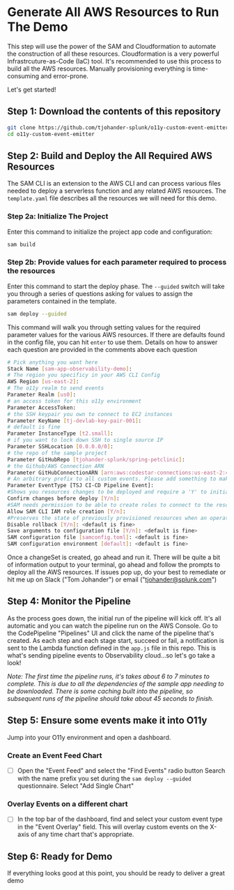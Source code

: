 # Generate All AWS Resources to Run The Demo
This step will use the power of the SAM and Cloudformation to automate the construction of all these resources.  Cloudformation is a very powerful Infrastrcuture-as-Code (IaC) tool.  It's recommended to use this process to build all the AWS resources.  Manually provisioning everything is time-consuming and error-prone.

Let's get started!

## Step 1: Download the contents of this repository
```bash
git clone https://github.com/tjohander-splunk/o11y-custom-event-emitter.git &&
cd o11y-custom-event-emitter
```

## Step 2: Build and Deploy the All Required AWS Resources
The SAM CLI is an extension to the AWS CLI and can process various files needed to deploy a serverless function and any related AWS resources.  The `template.yaml` file describes all the resources we will need for this demo.

### Step 2a: Initialize The Project
Enter this command to initialize the project app code and configuration:
   ```bash
   sam build
   ```
### Step 2b: Provide values for each parameter required to process the resources
Enter this command to start the deploy phase.  The `--guided` switch will take you through a series of questions asking for values to assign the parameters contained in the template.
   ```bash
   sam deploy --guided 
   ```
This command will walk you through setting values for the required parameter values for the various AWS resources.  If there are defaults found in the config file, you can hit `enter` to use them.  Details on how to answer each question are provided in the comments above each question
```bash
# Pick anything you want here
Stack Name [sam-app-observability-demo]:
# The region you specificy in your AWS CLI Config
AWS Region [us-east-2]:
# The o11y realm to send events
Parameter Realm [us0]:
# an access token for this o11y environment 
Parameter AccessToken:
# the SSH keypair you own to connect to EC2 instances
Parameter KeyName [tj-devlab-key-pair-001]:
# default is fine
Parameter InstanceType [t2.small]:
# if you want to lock down SSH to single source IP
Parameter SSHLocation [0.0.0.0/0]:
# the repo of the sample project
Parameter GitHubRepo [tjohander-splunk/spring-petclinic]:
# the Github/AWS Connection ARN
Parameter GitHubConnectionARN [arn:aws:codestar-connections:us-east-2:455790677231:connection/aaeb5a4f-b91f-4655-a234-e3ff4c8d1176]:
# An arbitrary prefix to all custom events. Please add something to make here your events easy to find.
Parameter EventType [TSJ CI-CD Pipeline Event]:
#Shows you resources changes to be deployed and require a 'Y' to initiate deploy
Confirm changes before deploy [Y/n]: 
#SAM needs permission to be able to create roles to connect to the resources in your template
Allow SAM CLI IAM role creation [Y/n]: 
#Preserves the state of previously provisioned resources when an operation fails
Disable rollback [Y/n]: <default is fine>
Save arguments to configuration file [Y/n]: <default is fine>
SAM configuration file [samconfig.toml]: <default is fine>
SAM configuration environment [default]: <default is fine>
```
Once a changeSet is created, go ahead and run it.  There will be quite a bit of information output to your terminal, go ahead and follow the prompts to deploy all the AWS resources.  If issues pop up, do your best to remediate or hit me up on Slack ("Tom Johander") or email ("tjohander@splunk.com") 

## Step 4: Monitor the Pipeline
As the process goes down, the initial run of the pipeline will kick off.  It's all automatic and you can watch the pipeline run on the AWS Console.  Go to the CodePipeline "Pipelines" UI and click the name of the pipeline that's created.  As each step and each stage start, succeed or fail, a notification is sent to the Lambda function defined in the `app.js` file in this repo.  This is what's sending pipeline events to Observability cloud...so let's go take a look! 

_Note: The first time the pipeline runs, it's takes about 6 to 7 minutes to complete.  This is due to all the dependencies of the sample app needing to be downloaded.  There is some caching built into the pipeline, so subsequent runs of the pipeline should take about 45 seconds to finish._

## Step 5: Ensure some events make it into O11y
Jump into your O11y environment and open a dashboard.

### Create an Event Feed Chart
- [ ] Open the "Event Feed" and select the "Find Events" radio button
Search with the name prefix you set during the `sam deploy --guided` questionnaire.
Select "Add Single Chart"

### Overlay Events on a different chart
- [ ] In the top bar of the dashboard, find and select your custom event type in the "Event Overlay" field.
This will overlay custom events on the X-axis of any time chart that's appropriate.


## Step 6: Ready for Demo
If everything looks good at this point, you should be ready to deliver a great demo